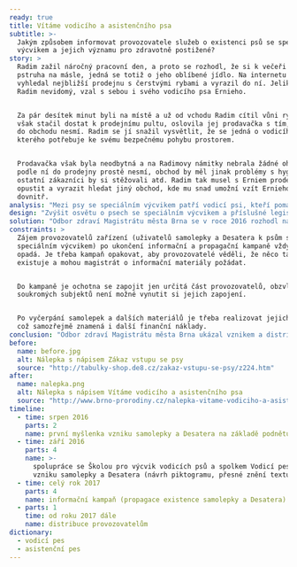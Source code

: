 ```yaml
---
ready: true
title: Vítáme vodicího a asistenčního psa
subtitle: >-
  Jakým způsobem informovat provozovatele služeb o existenci psů se speciálním
  výcvikem a jejich významu pro zdravotně postižené?
story: >
  Radim zažil náročný pracovní den, a proto se rozhodl, že si k večeři usmaží
  pstruha na másle, jedná se totiž o jeho oblíbené jídlo. Na internetu si
  vyhledal nejbližší prodejnu s čerstvými rybami a vyrazil do ní. Jelikož je
  Radim nevidomý, vzal s sebou i svého vodicího psa Ernieho.


  Za pár desítek minut byli na místě a už od vchodu Radim cítil vůni ryb. Než se
  však stačil dostat k prodejnímu pultu, oslovila jej prodavačka s tím, že psi
  do obchodu nesmí. Radim se jí snažil vysvětlit, že se jedná o vodicího psa,
  kterého potřebuje ke svému bezpečnému pohybu prostorem.


  Prodavačka však byla neodbytná a na Radimovy námitky nebrala žádné ohledy. Psi
  podle ní do prodejny prostě nesmí, obchod by měl jinak problémy s hygienou,
  ostatní zákazníci by si stěžovali atd. Radim tak musel s Erniem prodejnu
  opustit a vyrazit hledat jiný obchod, kde mu snad umožní vzít Ernieho s sebou
  dovnitř.
analysis: "Mezi psy se speciálním výcvikem patří vodicí psi, kteří pomáhají osobám se zrakovým postižením (např. orientace v prostoru či označení překážek), a asistenční psi, kteří pomáhají osobám s tělesným postižením (např. podávání předmětů či otevírání dveří).\r\n\nVýrazná část provozovatelů o existenci a významu psů se speciálním výcvikem (téměř) nic neví. \n\nPříslušná legislativa například umožňuje vstup a pohyb psů se speciálním výcvikem ve stravovacích či zdravotnických zařízeních.\r\n\n"
design: "Zvýšit osvětu o psech se speciálním výcvikem a příslušné legislativě mezi provozovateli různých zařízení a úřady.\r\n\nVytvoření a realizace informační kampaně o psech se speciálním výcvikem.\r\n\nApelování na solidaritu a odpovědnost občanů a ekonomických subjektů i nad rámec legislativy.\r\n\n"
solution: "Odbor zdraví Magistrátu města Brna se v roce 2016 rozhodl na základě podnětu veřejnosti k vytvoření informační kampaně a materiálů ohledně psů se speciálním výcvikem. Ve spolupráci se Školou pro výcvik vodicích psů a spolkem Vodicí pes vznikla samolepka s nápisem „Vítáme vodicího a asistenčního psa“, která slouží zejména pro provozovatele obchodů a stravovacích zařízení, ale též pro školy a úřady k označení vstupu do svých budov, kdy dotyční dávají najevo, že nemají problém s přítomností těchto psů ve svých budovách. Samolepka tak jde nad rámec příslušné legislativy (tj. mohou si ji vylepit i provozovatelé, kteří by ze zákona nemuseli psa se speciálním výcvikem do svých prostor vpustit). Zároveň vznikl též dvoustránkový informační leták s názvem „Desatero k psům se speciálním výcvikem“, který popisuje, jak se ke psům se speciálním výcvikem chovat.\r\n\nNásledně proběhla informační kampaň, která zahrnovala propagační články, reportáže v televizi a rozhlase či reklamu ve vozidlech MHD. Materiály byly rozeslány vytipovaným provozovatelům. Poptávka těsně po informační kampani byla značná, dokonce si o samolepky a Desatero zažádala i jiná města.\r\n\nBylo vytištěno 7 000 ks samolepek a Desater. Grafický návrh realizoval magistrát, takže náklady tvořily jen tisk a distribuci – jednalo se o zhruba 50 000 Kč (včetně DPH).\r\n\n"
constraints: >
  Zájem provozovatelů zařízení (uživatelů samolepky a Desatera k psům se
  speciálním výcvikem) po ukončení informační a propagační kampaně vždy pozvolna
  opadá. Je třeba kampaň opakovat, aby provozovatelé věděli, že něco takového
  existuje a mohou magistrát o informační materiály požádat.  


  Do kampaně je ochotna se zapojit jen určitá část provozovatelů, obzvláště u
  soukromých subjektů není možné vynutit si jejich zapojení.   


  Po vyčerpání samolepek a dalších materiálů je třeba realizovat jejich dotisk,
  což samozřejmě znamená i další finanční náklady.
conclusion: "Odbor zdraví Magistrátu města Brna ukázal vznikem a distribucí samolepek a Desatera k psům se speciálním výcvikem, že i malé a nenáročné kroky na čas, finance a organizaci mohou mít velký přínos a mají svůj smysl.\r\n\nZlepšení stavu může přinést i „pouhé“ informování, osvěta a apel na vzájemnou občanskou solidaritu a společenskou odpovědnost firem.\r\n\nPokud má být osvěta efektivní, nemůže se jednat jen o jednorázovou informační kampaň. Je třeba kontinuální akce.\r\n\n"
before:
  name: before.jpg
  alt: Nálepka s nápisem Zákaz vstupu se psy
  source: "http://tabulky-shop.de8.cz/zakaz-vstupu-se-psy/z224.htm"
after:
  name: nalepka.png
  alt: Nálepka s nápisem Vítáme vodicího a asistenčního psa
  source: "http://www.brno-prorodiny.cz/nalepka-vitame-vodiciho-a-asistencniho-psa"
timeline:
  - time: srpen 2016
    parts: 2
    name: první myšlenka vzniku samolepky a Desatera na základě podnětu veřejnosti
  - time: září 2016
    parts: 4
    name: >-
      spolupráce se Školou pro výcvik vodicích psů a spolkem Vodicí pes na
      vzniku samolepky a Desatera (návrh piktogramu, přesné znění textu)
  - time: celý rok 2017
    parts: 4
    name: informační kampaň (propagace existence samolepky a Desatera) + osvěta
  - parts: 1
    time: od roku 2017 dále
    name: distribuce provozovatelům
dictionary:
  - vodicí pes
  - asistenční pes
---
```


